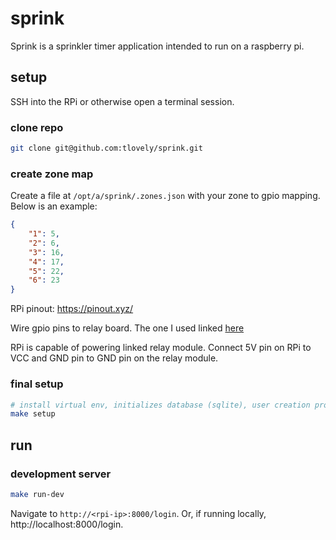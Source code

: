 # sprink

Sprink is a sprinkler timer application intended to run on a raspberry pi.

## setup

SSH into the RPi or otherwise open a terminal session.

### clone repo

```bash
git clone git@github.com:tlovely/sprink.git
```

### create zone map

Create a file at `/opt/a/sprink/.zones.json` with your zone to gpio mapping. Below is an example:

```json
{
    "1": 5,
    "2": 6,
    "3": 16,
    "4": 17,
    "5": 22,
    "6": 23
}
```

RPi pinout: https://pinout.xyz/

Wire gpio pins to relay board. The one I used linked [here](https://www.amazon.com/SainSmart-101-70-102-8-Channel-Relay-Module/dp/B0057OC5WK/ref=sr_1_5?crid=AZ2JT3W0H139&keywords=8+channel+relay&qid=1653249595&sprefix=8+channel+relay%2Caps%2C107&sr=8-5)

RPi is capable of powering linked relay module. Connect 5V pin on RPi to VCC and GND pin to GND pin on the relay module.

### final setup

```bash
# install virtual env, initializes database (sqlite), user creation prompt
make setup
```

## run

### development server

```bash
make run-dev
```

Navigate to `http://<rpi-ip>:8000/login`. Or, if running locally, http://localhost:8000/login.

